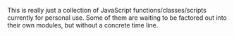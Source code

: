 
This is really just a collection of JavaScript functions/classes/scripts currently for personal use.
Some of them are waiting to be factored out into their own modules, but without a concrete time line.
